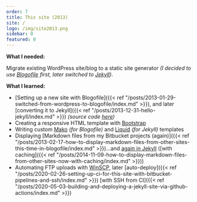 ```yaml
---
order: 7
title: This site (2013)
site: /
logo: /img/site2013.png
sidebar: 0
featured: 0
---
```


**What I needed:**

Migrate existing WordPress site/blog to a static site generator *(I decided to use [Blogofile](http://blogofile.com/) first, later switched to [Jekyll](http://jekyllrb.com/))*.

**What I learned:**

- [Setting up a new site with Blogofile]({{< ref "/posts/2013-01-29-switched-from-wordpress-to-blogofile/index.md" >}}), and later [converting it to Jekyll]({{< ref "/posts/2013-12-31-hello-jekyll/index.md" >}}) *(source code [here](https://github.com/christianspecht/blog))*
- Creating a responsive HTML template with [Bootstrap](http://getbootstrap.com/)
- Writing custom [Mako](http://www.makotemplates.org/) *(for Blogofile)* and [Liquid](http://wiki.shopify.com/Liquid) *(for Jekyll)* templates
- Displaying [Markdown files from my Bitbucket projects (again)]({{< ref "/posts/2013-02-17-how-to-display-markdown-files-from-other-sites-this-time-in-blogofile/index.md" >}})...and [again in Jekyll](https://github.com/christianspecht/blog/commit/a185a0b1e3c787c2e0411b58269df4cc8bc4ac61) ([with caching]({{< ref "/posts/2014-11-09-how-to-display-markdown-files-from-other-sites-now-with-caching/index.md" >}}))
- Automating FTP uploads with [WinSCP](http://winscp.net/), later [auto-deploy]({{< ref "/posts/2020-02-26-setting-up-ci-for-this-site-with-bitbucket-pipelines-and-ssh/index.md" >}}) [with SSH from CI]({{< ref "/posts/2020-05-03-building-and-deploying-a-jekyll-site-via-github-actions/index.md" >}})
